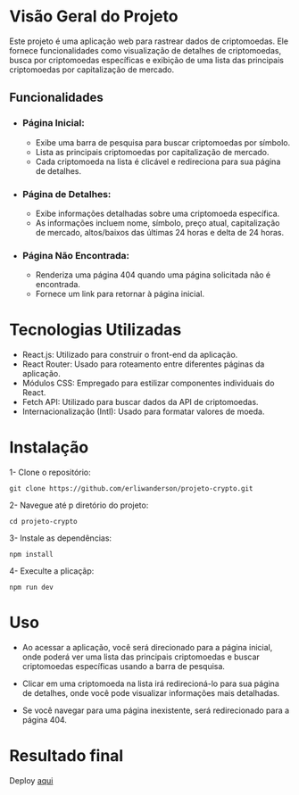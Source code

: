 # Visão Geral do Projeto

Este projeto é uma aplicação web para rastrear dados de criptomoedas. Ele fornece funcionalidades como visualização de detalhes de criptomoedas, busca por criptomoedas específicas e exibição de uma lista das principais criptomoedas por capitalização de mercado.

## Funcionalidades

- ### Página Inicial:

  - Exibe uma barra de pesquisa para buscar criptomoedas por símbolo.
  - Lista as principais criptomoedas por capitalização de mercado.
  - Cada criptomoeda na lista é clicável e redireciona para sua página de detalhes.

- ### Página de Detalhes:

  - Exibe informações detalhadas sobre uma criptomoeda específica.
  - As informações incluem nome, símbolo, preço atual, capitalização de mercado, altos/baixos das últimas 24 horas e delta de 24 horas.

- ### Página Não Encontrada:

  - Renderiza uma página 404 quando uma página solicitada não é encontrada.
  - Fornece um link para retornar à página inicial.

# Tecnologias Utilizadas

- React.js: Utilizado para construir o front-end da aplicação.
- React Router: Usado para roteamento entre diferentes páginas da aplicação.
- Módulos CSS: Empregado para estilizar componentes individuais do React.
- Fetch API: Utilizado para buscar dados da API de criptomoedas.
- Internacionalização (Intl): Usado para formatar valores de moeda.

# Instalação

1- Clone o repositório:

    git clone https://github.com/erliwanderson/projeto-crypto.git

2- Navegue até p diretório do projeto:

    cd projeto-crypto

3- Instale as dependências:

    npm install

4- Execulte a plicaçãp:

    npm run dev

# Uso

- Ao acessar a aplicação, você será direcionado para a página inicial, onde poderá ver uma lista das principais criptomoedas e buscar criptomoedas específicas usando a barra de pesquisa.

- Clicar em uma criptomoeda na lista irá redirecioná-lo para sua página de detalhes, onde você pode visualizar informações mais detalhadas.
- Se você navegar para uma página inexistente, será redirecionado para a página 404.

# Resultado final 

Deploy [aqui](https://projeto-crypto.vercel.app/)
